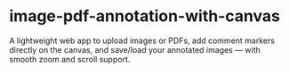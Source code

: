 # image-pdf-annotation-with-canvas
A lightweight web app to upload images or PDFs, add comment markers directly on the canvas, and save/load your annotated images — with smooth zoom and scroll support.
